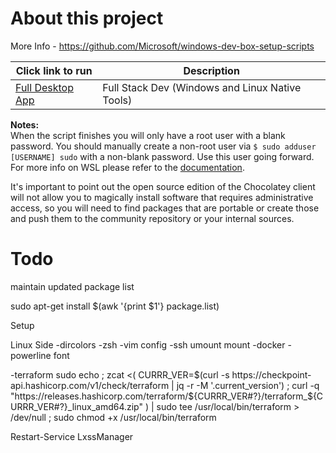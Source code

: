 
# About this project

More Info - https://github.com/Microsoft/windows-dev-box-setup-scripts


|Click link to run  |Description  |
|---------|---------|
|<a href='http://boxstarter.org/package/url?https://raw.githubusercontent.com/gambtho/windows-dev-box-setup-scripts/master/full_stack.ps1'>Full Desktop App</a>     | Full Stack Dev (Windows and Linux Native Tools) |


**Notes:**  
 When the script finishes you will only have a root user with a blank password. You should  manually create a non-root user via `$ sudo adduser [USERNAME] sudo` with a non-blank password. Use this user going forward. For more info on WSL please refer to the [documentation](https://docs.microsoft.com/en-us/windows/wsl/about).

It's important to point out the open source edition of the Chocolatey client will not allow you to magically install software that requires administrative access, so you will need to find packages that are portable or create those and push them to the community repository or your internal sources.


# Todo 

maintain updated package list

sudo apt-get install $(awk '{print $1'} package.list)

Setup

Linux Side
-dircolors
-zsh
-vim config
-ssh umount mount
-docker
-powerline font


-terraform 
sudo echo ; zcat <( CURRR_VER=$(curl -s https://checkpoint-api.hashicorp.com/v1/check/terraform | jq -r -M '.current_version') ; curl -q "https://releases.hashicorp.com/terraform/${CURRR_VER#?}/terraform_${CURRR_VER#?}_linux_amd64.zip" ) | sudo tee /usr/local/bin/terraform > /dev/null ; sudo chmod +x /usr/local/bin/terraform


Restart-Service LxssManager
